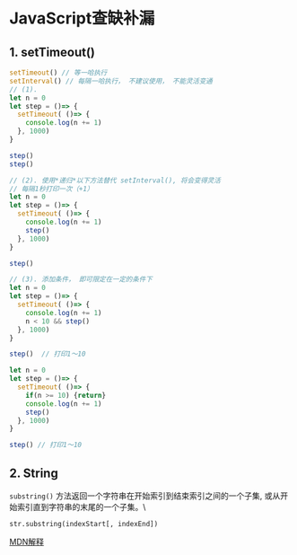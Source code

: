 # JavaScript查缺补漏

## 1. setTimeout()

```javascript
setTimeout() // 等一哈执行
setInterval() // 每隔一哈执行， 不建议使用， 不能灵活变通
// (1). 
let n = 0    
let step = ()=> {
  setTimeout( ()=> {
    console.log(n += 1)
  }, 1000)
}

step()
step()

// (2). 使用*递归*以下方法替代 setInterval(), 将会变得灵活
// 每隔1秒打印一次（+1）
let n = 0
let step = ()=> {
  setTimeout( ()=> {
    console.log(n += 1)
    step()
  }, 1000)
}

step()

// (3). 添加条件， 即可限定在一定的条件下  
let n = 0
let step = ()=> {
  setTimeout( ()=> {
    console.log(n += 1)
    n < 10 && step() 
  }, 1000)
}

step()  // 打印1～10

let n = 0
let step = ()=> {
  setTimeout( ()=> {
    if(n >= 10) {return} 
    console.log(n += 1)
    step()
  }, 1000)
}

step() // 打印1～10

```

## 2. String
`substring()` 方法返回一个字符串在开始索引到结束索引之间的一个子集, 或从开始索引直到字符串的末尾的一个子集。\

`str.substring(indexStart[, indexEnd])`

[MDN解释](https://developer.mozilla.org/zh-CN/docs/Web/JavaScript/Reference/Global_Objects/String/substring)

